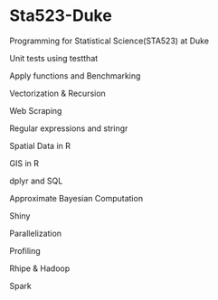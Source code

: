 # Sta523-Duke
Programming for Statistical Science(STA523) at Duke

Unit tests using testthat

Apply functions and Benchmarking

Vectorization & Recursion

Web Scraping

Regular expressions and stringr

Spatial Data in R

GIS in R

dplyr and SQL

Approximate Bayesian Computation

Shiny

Parallelization

Profiling

Rhipe & Hadoop

Spark

